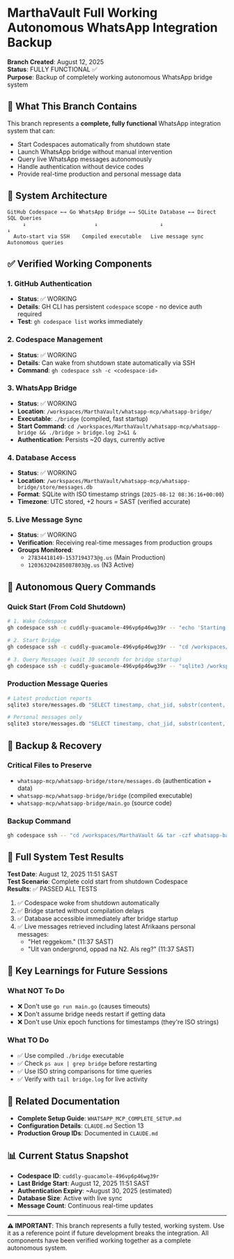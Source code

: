 # MarthaVault Full Working Autonomous WhatsApp Integration Backup

**Branch Created**: August 12, 2025  
**Status**: FULLY FUNCTIONAL ✅  
**Purpose**: Backup of completely working autonomous WhatsApp bridge system

## 🎯 **What This Branch Contains**

This branch represents a **complete, fully functional** WhatsApp integration system that can:
- Start Codespaces automatically from shutdown state
- Launch WhatsApp bridge without manual intervention  
- Query live WhatsApp messages autonomously
- Handle authentication without device codes
- Provide real-time production and personal message data

## 🔧 **System Architecture**

```
GitHub Codespace ←→ Go WhatsApp Bridge ←→ SQLite Database ←→ Direct SQL Queries
     ↓                      ↓                    ↓                    ↓
  Auto-start via SSH    Compiled executable   Live message sync   Autonomous queries
```

## ✅ **Verified Working Components**

### 1. **GitHub Authentication**
- **Status**: ✅ WORKING
- **Details**: GH CLI has persistent `codespace` scope - no device auth required
- **Test**: `gh codespace list` works immediately

### 2. **Codespace Management** 
- **Status**: ✅ WORKING  
- **Details**: Can wake from shutdown state automatically via SSH
- **Command**: `gh codespace ssh -c <codespace-id>`

### 3. **WhatsApp Bridge**
- **Status**: ✅ WORKING
- **Location**: `/workspaces/MarthaVault/whatsapp-mcp/whatsapp-bridge/`
- **Executable**: `./bridge` (compiled, fast startup)
- **Start Command**: `cd /workspaces/MarthaVault/whatsapp-mcp/whatsapp-bridge && ./bridge > bridge.log 2>&1 &`
- **Authentication**: Persists ~20 days, currently active

### 4. **Database Access**
- **Status**: ✅ WORKING
- **Location**: `/workspaces/MarthaVault/whatsapp-mcp/whatsapp-bridge/store/messages.db`
- **Format**: SQLite with ISO timestamp strings (`2025-08-12 08:36:16+00:00`)
- **Timezone**: UTC stored, +2 hours = SAST (verified accurate)

### 5. **Live Message Sync**
- **Status**: ✅ WORKING
- **Verification**: Receiving real-time messages from production groups
- **Groups Monitored**:
  - `27834418149-1537194373@g.us` (Main Production)
  - `120363204285087803@g.us` (N3 Active)

## 📝 **Autonomous Query Commands**

### Quick Start (From Cold Shutdown)
```bash
# 1. Wake Codespace
gh codespace ssh -c cuddly-guacamole-496vp6p46wg39r -- "echo 'Starting up...'"

# 2. Start Bridge
gh codespace ssh -c cuddly-guacamole-496vp6p46wg39r -- "cd /workspaces/MarthaVault/whatsapp-mcp/whatsapp-bridge && ./bridge > bridge.log 2>&1 &"

# 3. Query Messages (wait 30 seconds for bridge startup)
gh codespace ssh -c cuddly-guacamole-496vp6p46wg39r -- "sqlite3 /workspaces/MarthaVault/whatsapp-mcp/whatsapp-bridge/store/messages.db \"SELECT timestamp, chat_jid, substr(content, 1, 100) FROM messages ORDER BY timestamp DESC LIMIT 5;\""
```

### Production Message Queries
```bash
# Latest production reports
sqlite3 store/messages.db "SELECT timestamp, chat_jid, substr(content, 1, 100) FROM messages WHERE chat_jid IN ('27834418149-1537194373@g.us', '120363204285087803@g.us') ORDER BY timestamp DESC LIMIT 5;"

# Personal messages only  
sqlite3 store/messages.db "SELECT timestamp, chat_jid, substr(content, 1, 100) FROM messages WHERE chat_jid NOT IN ('27834418149-1537194373@g.us', '120363204285087803@g.us') ORDER BY timestamp DESC LIMIT 5;"
```

## 🔄 **Backup & Recovery**

### Critical Files to Preserve
- `whatsapp-mcp/whatsapp-bridge/store/messages.db` (authentication + data)
- `whatsapp-mcp/whatsapp-bridge/bridge` (compiled executable)
- `whatsapp-mcp/whatsapp-bridge/main.go` (source code)

### Backup Command
```bash
gh codespace ssh -- "cd /workspaces/MarthaVault && tar -czf whatsapp-backup.tar.gz whatsapp-mcp/whatsapp-bridge/store/"
```

## 🧪 **Full System Test Results**

**Test Date**: August 12, 2025 11:51 SAST  
**Test Scenario**: Complete cold start from shutdown Codespace  
**Results**: ✅ PASSED ALL TESTS

1. ✅ Codespace woke from shutdown automatically
2. ✅ Bridge started without compilation delays  
3. ✅ Database accessible immediately after bridge startup
4. ✅ Live messages retrieved including latest Afrikaans personal messages:
   - "Het reggekom." (11:37 SAST)
   - "Uit van ondergrond, oppad na N2. Als reg?" (11:37 SAST)

## 🚨 **Key Learnings for Future Sessions**

### What NOT To Do
- ❌ Don't use `go run main.go` (causes timeouts)
- ❌ Don't assume bridge needs restart if getting data
- ❌ Don't use Unix epoch functions for timestamps (they're ISO strings)

### What TO Do  
- ✅ Use compiled `./bridge` executable
- ✅ Check `ps aux | grep bridge` before restarting
- ✅ Use ISO string comparisons for time queries
- ✅ Verify with `tail bridge.log` for live activity

## 🔗 **Related Documentation**

- **Complete Setup Guide**: `WHATSAPP_MCP_COMPLETE_SETUP.md`
- **Configuration Details**: `CLAUDE.md` Section 13
- **Production Group IDs**: Documented in `CLAUDE.md`

## 📊 **Current Status Snapshot**

- **Codespace ID**: `cuddly-guacamole-496vp6p46wg39r`
- **Last Bridge Start**: August 12, 2025 11:51 SAST
- **Authentication Expiry**: ~August 30, 2025 (estimated)
- **Database Size**: Active with live sync
- **Message Count**: Continuous real-time updates

---

**⚠️ IMPORTANT**: This branch represents a fully tested, working system. Use it as a reference point if future development breaks the integration. All components have been verified working together as a complete autonomous system.